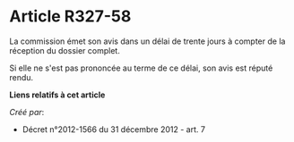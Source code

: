 # Article R327-58

La commission émet son avis dans un délai de trente jours à compter de la réception du dossier complet. 

Si elle ne s'est pas prononcée au terme de ce délai, son avis est réputé rendu.

**Liens relatifs à cet article**

_Créé par_:

  - Décret n°2012-1566 du 31 décembre 2012 - art. 7
